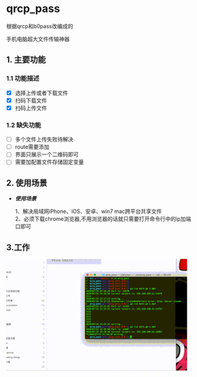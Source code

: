 # qrcp_pass
根据qrcp和b0pass改编成的

手机电脑超大文件传输神器


## 1. 主要功能

### 1.1 功能描述

- [x] 选择上传或者下载文件
- [x] 扫码下载文件
- [x] 扫码上传文件

### 1.2 缺失功能
- [ ] 多个文件上传失败待解决
- [ ] route需要添加
- [ ] 界面只展示一个二维码即可
- [ ] 需要加配置文件存储固定变量

## 2. 使用场景

- ***使用场景***

    1、解决局域网iPhone、iOS、安卓、win7 mac跨平台共享文件  
    2、必须下载chrome浏览器,不用浏览器的话就只需要打开命令行中的ip加端口即可

## 3.工作
![screenshot](./demo.gif)
